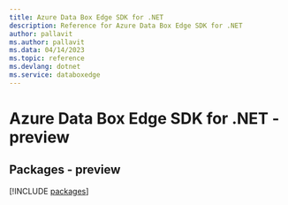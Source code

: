 ```yaml
---
title: Azure Data Box Edge SDK for .NET
description: Reference for Azure Data Box Edge SDK for .NET
author: pallavit
ms.author: pallavit
ms.data: 04/14/2023
ms.topic: reference
ms.devlang: dotnet
ms.service: databoxedge
---
```

# Azure Data Box Edge SDK for .NET - preview
## Packages - preview
[!INCLUDE [packages](data-box-edge-index.md)]